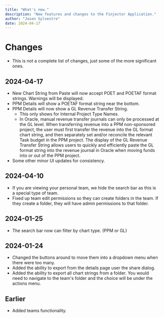 ```yaml
---
title: "What's new."
description: "New features and changes to the Finjector Application."
author: "Jason Sylvestre"
date: 2024-04-17
---
```


# Changes

  - This is not a complete list of changes, just some of the more significant ones.

## 2024-04-17
  - New Chart String from Paste will now accept POET and POETAF format strings. Warnings will be displayed.
  - PPM Details will show a POETAF format string near the bottom.
  - PPM Details will now show a GL Revenue Transfer String.
    - This only shows for Internal Project Type Names.
    - In Oracle, manual revenue transfer journals can only be processed at the GL level.  When transferring revenue into a PPM non-sponsored project, the user must first transfer the revenue into the GL format chart string, and then separately set and/or reconcile the relevant Task budget in the PPM project.  The display of the GL Revenue Transfer String allows users to quickly and efficiently paste the GL format string into the revenue journal in Oracle when moving funds into or out of the PPM project.
  - Some other minor UI updates for consistency.

## 2024-04-10
  - If you are viewing your personal team, we hide the search bar as this is a special type of team.
  - Fixed up team edit permissions so they can create folders in the team. If they create a folder, they will have admin permissions to that folder.

## 2024-01-25

  - The search bar now can filter by chart type. (PPM or GL)

## 2024-01-24

  - Changed the buttons around to move them into a dropdown menu when there were too many.
  - Added the ability to export from the details page user the share dialog.
  - Added the ability to export all chart strings from a folder. You would need to navigate to the team's folder and the choice will be under the actions menu.

## Earlier
  - Added teams functionality.
